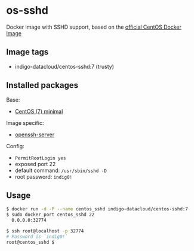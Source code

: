 # os-sshd
Docker image with SSHD support, based on the [official CentOS Docker Image](https://registry.hub.docker.com/_/centos/)

## Image tags

- indigo-datacloud/centos-sshd:7 (trusty)

## Installed packages

Base:

- [CentOS (7) minimal](https://hub.docker.com/_/centos/)

Image specific:
- [openssh-server](https://help.ubuntu.com/community/SSH/OpenSSH/Configuring)

Config:

  - `PermitRootLogin yes`
  - exposed port 22
  - default command: `/usr/sbin/sshd -D`
  - root password: `indig0!`

## Usage

```bash
$ docker run -d -P --name centos_sshd indigo-datacloud/centos-sshd:7
$ sudo docker port centos_sshd 22
  0.0.0.0:32774

$ ssh root@localhost -p 32774
# Password is `indig0!`
root@centos_sshd $
```
